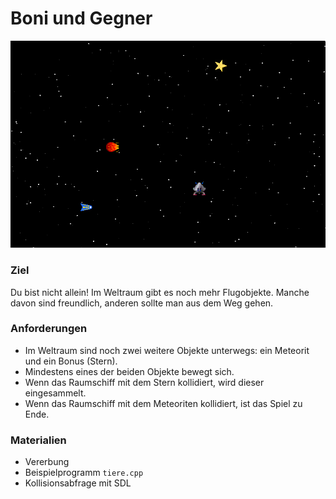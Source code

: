 
# Boni und Gegner

![Boni und Gegner](bilder/boni_und_gegner.png)

### Ziel

Du bist nicht allein! Im Weltraum gibt es noch mehr Flugobjekte. Manche davon sind freundlich, anderen sollte man aus dem Weg gehen.

### Anforderungen

* Im Weltraum sind noch zwei weitere Objekte unterwegs: ein Meteorit und ein Bonus (Stern).
* Mindestens eines der beiden Objekte bewegt sich.
* Wenn das Raumschiff mit dem Stern kollidiert, wird dieser eingesammelt.
* Wenn das Raumschiff mit dem Meteoriten kollidiert, ist das Spiel zu Ende.

### Materialien

* Vererbung
* Beispielprogramm `tiere.cpp`
* Kollisionsabfrage mit SDL
